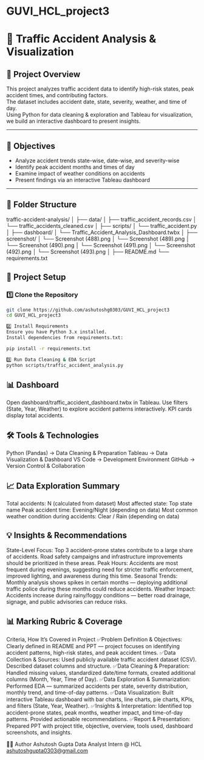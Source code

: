 # GUVI_HCL_project3

# 🚦 Traffic Accident Analysis & Visualization


## 📌 Project Overview
This project analyzes traffic accident data to identify high-risk states, peak accident times, and contributing factors.  
The dataset includes accident date, state, severity, weather, and time of day.  
Using Python for data cleaning & exploration and Tableau for visualization, we build an interactive dashboard to present insights.

---

## 🎯 Objectives
- Analyze accident trends state-wise, date-wise, and severity-wise
- Identify peak accident months and times of day
- Examine impact of weather conditions on accidents
- Present findings via an interactive Tableau dashboard

---

## 📂 Folder Structure
traffic-accident-analysis/
│
├── data/
│   ├── traffic_accident_records.csv
│   └── traffic_accidents_cleaned.csv
│
├── scripts/
│   └── traffic_accident.py
│
├── dashboard/
│   └── Traffic_Accident_Analysis_Dashboard.twbx
│
├── screenshot/
│   └── Screenshot (488).png
│   └── Screenshot (489).png
│   └── Screenshot (490).png
│   └── Screenshot (491).png
│   └── Screenshot (492).png
│   └── Screenshot (493).png
│
├── README.md
└── requirements.txt


## 🧩 Project Setup

### 1️⃣ Clone the Repository
```bash
git clone https://github.com/ashutoshg0303/GUVI_HCL_project3
cd GUVI_HCL_project3

2️⃣ Install Requirements
Ensure you have Python 3.x installed.
Install dependencies from requirements.txt:

pip install -r requirements.txt

3️⃣ Run Data Cleaning & EDA Script
python scripts/traffic_accident_analysis.py
```

## 📊 Dashboard

Open dashboard/traffic_accident_dashboard.twbx in Tableau.
Use filters (State, Year, Weather) to explore accident patterns interactively.
KPI cards display total accidents.


## 🛠️ Tools & Technologies

Python (Pandas) → Data Cleaning & Preparation
Tableau → Data Visualization & Dashboard
VS Code → Development Environment
GitHub → Version Control & Collaboration




## 📈 Data Exploration Summary

Total accidents: N (calculated from dataset)
Most affected state: Top state name
Peak accident time: Evening/Night (depending on data)
Most common weather condition during accidents: Clear / Rain (depending on data)



## 💡 Insights & Recommendations

State-Level Focus: Top 3 accident-prone states contribute to a large share of accidents. Road safety campaigns and infrastructure improvements should be prioritized in these areas.
Peak Hours: Accidents are most frequent during evenings, suggesting need for stricter traffic enforcement, improved lighting, and awareness during this time.
Seasonal Trends: Monthly analysis shows spikes in certain months — deploying additional traffic police during these months could reduce accidents.
Weather Impact: Accidents increase during rainy/foggy conditions — better road drainage, signage, and public advisories can reduce risks.


## 📊 Marking Rubric & Coverage
Criteria, How It’s Covered in Project
✅Problem Definition & Objectives: Clearly defined in README and PPT — project focuses on identifying accident patterns, high-risk states, and peak accident times.
✅Data Collection & Sources:	Used publicly available traffic accident dataset (CSV). Described dataset columns and structure.
✅Data Cleaning & Preparation:	Handled missing values, standardized date/time formats, created additional columns (Month, Year, Time of Day).
✅Data Exploration & Summarization:	Performed EDA — summarized accidents per state, severity distribution, monthly trend, and time-of-day patterns.
✅Data Visualization:	Built interactive Tableau dashboard with bar charts, line charts, pie charts, KPIs, and filters (State, Year, Weather).
✅Insights & Interpretation:	Identified top accident-prone states, peak months, weather impact, and time-of-day patterns. Provided actionable recommendations.
✅Report & Presentation:	Prepared PPT with project title, objective, overview, tools used, dashboard screenshots, and insights.



👨‍💻 Author
Ashutosh Gupta
Data Analyst Intern @ HCL
ashutoshgupta0303@gmail.com











